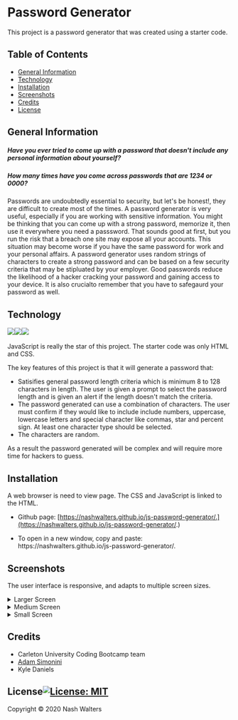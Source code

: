# Password Generator
This project is a password generator that was created using a starter code.

## Table of Contents
* [General Information](#general-information)
* [Technology](#technology)
* [Installation](#installation)
* [Screenshots](#screenshots)
* [Credits](#credits)
* [License](#license)

## General Information
##### Have you ever tried to come up with a password that doesn't include any personal information about yourself?
##### How many times have you come across passwords that are 1234 or 0000?
Passwords are undoubtedly essential to security, but let's be honest!, they are difficult to create most of the times. A password generator is very useful, especially if you are working with sensitive information.  You might be thinking that you can come up with a strong password, memorize it, then use it everywhere you need a passsword. That sounds good at first, but you run the risk that a breach one site may expose all your accounts. This situation may become worse if you have the same password for work and your personal affairs. A password generator uses random strings of characters to create a strong password and can be based on a few security criteria that may be stipluated by your employer. Good passwords reduce the likelihood of a hacker cracking your password and gaining access to your device. It is also crucialto  remember that you have to safegaurd your password as well.

## Technology 
<img src="https://img.shields.io/badge/html5%20-%23E34F26.svg?&style=for-the-badge&logo=html5&logoColor=white"/><img src="https://img.shields.io/badge/css3%20-%231572B6.svg?&style=for-the-badge&logo=css3&logoColor=white"/><img src="https://img.shields.io/badge/javascript%20-%23323330.svg?&style=for-the-badge&logo=javascript&logoColor=%23F7DF1E"/>

JavaScript is really the star of this project. The starter code was only HTML and CSS.

The key features of this project is that it will generate a password that:
* Satisifies general password length criteria which is minimum 8 to 128 characters in length. The user is given a prompt to select the password length and is given an alert if the length doesn't match the criteria.
* The password generated can use a combination of characters. The user must confirm if they would like to include include numbers, uppercase, lowercase letters and special character like commas, star and percent sign. At least one character type should be selected.
* The characters are random.

As a result the password generated will be complex and will require more time for hackers to guess.

## Installation

A web browser is need to view page. The CSS and JavaScript is linked to the HTML.

* Github page: [https://nashwalters.github.io/js-password-generator/.](https://nashwalters.github.io/js-password-generator/.)

* To open in a new window, copy and paste: https://<span></span>nashwalters.github.io/js-password-generator/.

## Screenshots
The user interface is responsive, and adapts to multiple screen sizes.
<details>
  <summary>Larger Screen</summary>
  <img src="img/screencapture-large.png" alt= "screenshot of site on a large screen">
</details>
<details>
  <summary>Medium Screen</summary>
   <img src="img/screencapture-medium.png" alt= "screenshot of site on a medium screen">
</details>
<details>
  <summary>Small Screen</summary>
   <img src="img/screencapture-small.png" alt= "screenshot of site on a small screen">
</details>

## Credits

* Carleton University Coding Bootcamp team
* [Adam Simonini](https://github.com/adamsimonini)
* Kyle Daniels

## License[![License: MIT](https://img.shields.io/badge/License-MIT-yellow.svg)](https://opensource.org/licenses/MIT)

Copyright © 2020 Nash Walters
